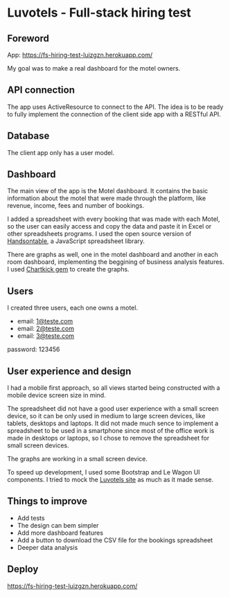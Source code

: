 # Luvotels - Full-stack hiring test

## Foreword

App: https://fs-hiring-test-luizgzn.herokuapp.com/ 

My goal was to make a real dashboard for the motel owners.

## API connection

The app uses ActiveResource to connect to the API. The idea is to be ready to fully implement the connection of the client side app with a RESTful API.
## Database

The client app only has a user model.

## Dashboard

The main view of the app is the Motel dashboard. It contains the basic information about the motel that were made through the platform, like revenue, income, fees and number of bookings.

I added a spreadsheet with every booking that was made with each Motel, so the user can easily access and copy the data and paste it in Excel or other spreadsheets programs. I used the open source version of [Handsontable](https://handsontable.com/), a JavaScript spreadsheet library.

There are graphs as well, one in the motel dashboard and another in each room dashboard, implementing the beggining of business analysis features. I used [Chartkick gem](http://chartkick.com/) to create the graphs.

## Users

I created three users, each one owns a motel.

- email: 1@teste.com
- email: 2@teste.com
- email: 3@teste.com

password: 123456

## User experience and design

I had a mobile first approach, so all views started being constructed with a mobile device screen size in mind.

The spreadsheet did not have a good user experience with a small screen device, so it can be only used in medium to large screen devices, like tablets, desktops and laptops. It did not made much sence to implement a spreadsheet to be used in a smartphone since most of the office work is made in desktops or laptops, so I chose to remove the spreadsheet for small screen devices. 

The graphs are working in a small screen device.

To speed up development, I used some Bootstrap and Le Wagon UI components. I tried to mock the [Luvotels site](https://www.luvotels.com/) as much as it made sense.

## Things to improve
  - Add tests
  - The design can bem simpler
  - Add more dashboard features
  - Add a button to download the CSV file for the bookings spreadsheet
  - Deeper data analysis

## Deploy

https://fs-hiring-test-luizgzn.herokuapp.com/

